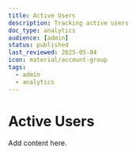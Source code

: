 ```yaml
---
title: Active Users
description: Tracking active users
doc_type: analytics
audience: [admin]
status: published
last_reviewed: 2025-05-04
icon: material/account-group
tags:
  - admin
  - analytics
---
```


# Active Users

Add content here.
